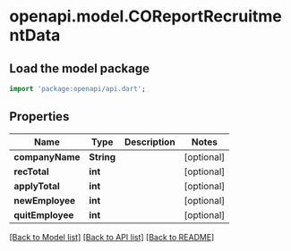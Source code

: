 # openapi.model.COReportRecruitmentData

## Load the model package
```dart
import 'package:openapi/api.dart';
```

## Properties
Name | Type | Description | Notes
------------ | ------------- | ------------- | -------------
**companyName** | **String** |  | [optional] 
**recTotal** | **int** |  | [optional] 
**applyTotal** | **int** |  | [optional] 
**newEmployee** | **int** |  | [optional] 
**quitEmployee** | **int** |  | [optional] 

[[Back to Model list]](../README.md#documentation-for-models) [[Back to API list]](../README.md#documentation-for-api-endpoints) [[Back to README]](../README.md)


